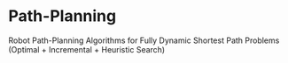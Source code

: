# Path-Planning
Robot Path-Planning Algorithms for Fully Dynamic Shortest Path Problems  (Optimal + Incremental + Heuristic Search)
